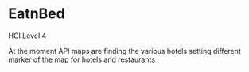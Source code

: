 # EatnBed
HCI Level 4

At the moment API maps are finding the various hotels setting different marker of the map for hotels and restaurants
